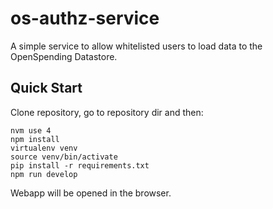 # os-authz-service

A simple service to allow whitelisted users to load data to the OpenSpending Datastore.

## Quick Start

Clone repository, go to repository dir and then:

```
nvm use 4
npm install
virtualenv venv
source venv/bin/activate
pip install -r requirements.txt
npm run develop
```

Webapp will be opened in the browser.
